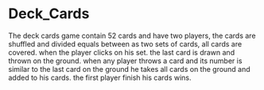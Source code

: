 # Deck_Cards
The deck cards game contain 52 cards and have two players, the cards are shuffled and divided equals between as two sets of cards, all cards are covered. when the player clicks on his set. the last card is drawn and thrown on the ground. when any player throws a card and its number is similar to the last card on the ground he takes all cards on the ground and added to his cards. the first player finish his cards wins.

